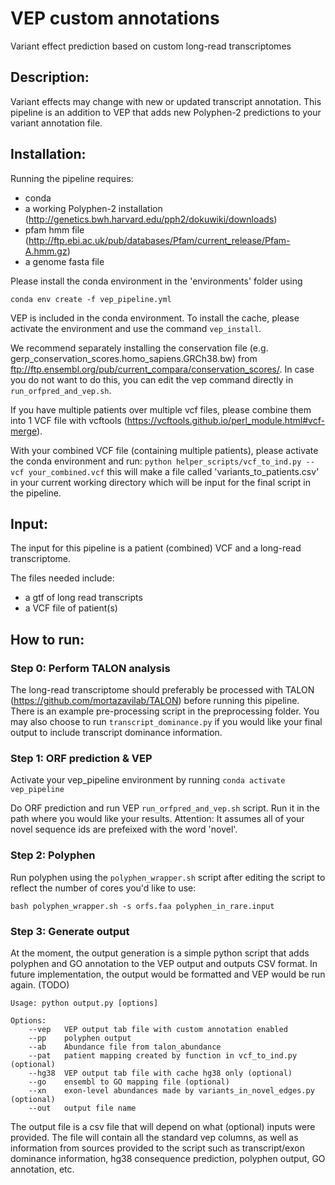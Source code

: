 # VEP custom annotations
Variant effect prediction based on custom long-read transcriptomes

## Description:

 Variant effects may change with new or updated transcript annotation. This pipeline is an addition to VEP that adds new Polyphen-2 predictions to your variant annotation file.

## Installation:

Running the pipeline requires:
 - conda 
 - a working Polyphen-2 installation (http://genetics.bwh.harvard.edu/pph2/dokuwiki/downloads)
 - pfam hmm file (http://ftp.ebi.ac.uk/pub/databases/Pfam/current_release/Pfam-A.hmm.gz)
 - a genome fasta file

Please install the conda environment in the 'environments' folder using

```conda env create -f vep_pipeline.yml```

VEP is included in the conda environment. To install the cache, please activate the environment and use the command ```vep_install```.

We recommend separately installing the conservation file (e.g. gerp_conservation_scores.homo_sapiens.GRCh38.bw) from ftp://ftp.ensembl.org/pub/current_compara/conservation_scores/. In case you do not want to do this, you can edit the vep command directly in ```run_orfpred_and_vep.sh```.

If you have multiple patients over multiple vcf files, please combine them into 1 VCF file with vcftools (https://vcftools.github.io/perl_module.html#vcf-merge).

With your combined VCF file (containing multiple patients), please activate the conda environment and run:
```python helper_scripts/vcf_to_ind.py --vcf your_combined.vcf```
this will make a file called 'variants_to_patients.csv' in your current working directory which will be input for the final script in the pipeline.

## Input:

The input for this pipeline is a patient (combined) VCF and a long-read transcriptome. 

The files needed include:
- a gtf of long read transcripts
- a VCF file of patient(s)

## How to run:

### Step 0: Perform TALON analysis

The long-read transcriptome should preferably be processed with TALON (https://github.com/mortazavilab/TALON) before running this pipeline. There is an example pre-processing script in the preprocessing folder. You may also choose to run ```transcript_dominance.py``` if you would like your final output to include transcript dominance information.

### Step 1: ORF prediction & VEP

Activate your vep_pipeline environment by running ```conda activate vep_pipeline```

Do ORF prediction and run VEP ```run_orfpred_and_vep.sh``` script. Run it in the path where you would like your results. Attention: It assumes all of your novel sequence ids are prefeixed with the word 'novel'. 

### Step 2: Polyphen

Run polyphen using the ```polyphen_wrapper.sh``` script after editing the script to reflect the number of cores you'd like to use:

```bash polyphen_wrapper.sh -s orfs.faa polyphen_in_rare.input```

### Step 3: Generate output

At the moment, the output generation is a simple python script that adds polyphen and GO annotation to the VEP output and outputs CSV format. In future implementation, the output would be formatted and VEP would be run again. (TODO)

```
Usage: python output.py [options]

Options:
    --vep   VEP output tab file with custom annotation enabled
    --pp    polyphen output
    --ab    Abundance file from talon_abundance
    --pat   patient mapping created by function in vcf_to_ind.py (optional)
    --hg38  VEP output tab file with cache hg38 only (optional)
    --go    ensembl to GO mapping file (optional)
    --xn    exon-level abundances made by variants_in_novel_edges.py (optional)
    --out   output file name
```
The output file is a csv file that will depend on what (optional) inputs were provided.
The file will contain all the standard vep columns, as well as information from sources provided to the script such as transcript/exon dominance information, hg38 consequence prediction, polyphen output, GO annotation, etc.
